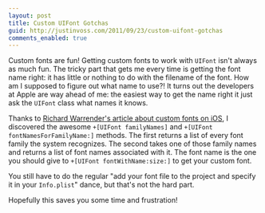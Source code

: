 ```yaml
---
layout: post
title: Custom UIFont Gotchas
guid: http://justinvoss.com/2011/09/23/custom-uifont-gotchas
comments_enabled: true
---
```


Custom fonts are fun! Getting custom fonts to work with `UIFont` isn't always as much fun.
The tricky part that gets me every time is getting the font name right: it has little or
nothing to do with the filename of the font. How am I supposed to figure out what name to use?!
It turns out the developers at Apple are way ahead of me: the easiest way to get the 
name right it just ask the `UIFont` class what names it knows.

Thanks to [Richard Warrender's article about custom fonts on iOS][richard], I discovered the
awesome `+[UIFont familyNames]` and `+[UIFont fontNamesForFamilyName:]` methods. The first
returns a list of every font family the system recognizes. The second takes one of those family
names and returns a list of font names associated with it. The font name is the one you should
give to `+[UIFont fontWithName:size:]` to get your custom font.

You still have to do the regular "add your font file to the project and specify it in your
`Info.plist`" dance, but that's not the hard part.

Hopefully this saves you some time and frustration!


[richard]: https://richardwarrender.com/2010/08/custom-fonts-on-ipad-and-iphone/